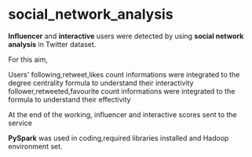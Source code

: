 # social_network_analysis

**Influencer** and **interactive** users were detected by using **social network analysis** in Twitter dataset.

For this aim,

Users' following,retweet,likes count informations were integrated to the degree centrality formula to understand their interactivity
       follower,retweeted,favourite count informations were integrated to the formula to understand their effectivity
       
At the end of the working, influencer and interactive scores sent to the service

**PySpark** was used in coding,required libraries installed and Hadoop environment set.

